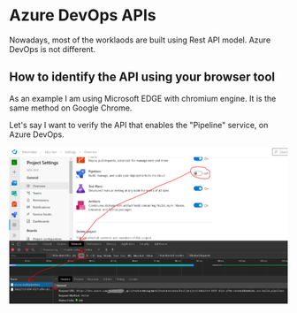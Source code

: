 # Azure DevOps APIs

Nowadays, most of the worklaods are built using Rest API model. Azure DevOps is not different.

## How to identify the API using your browser tool

As an example I am using Microsoft EDGE with chromium engine. It is the same method on Google Chrome.

Let's say I want to verify the API that enables the "Pipeline" service, on Azure DevOps.

![Identify the APIs from a service](media/identifying_rest_api.png)
